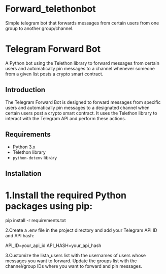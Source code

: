 # Forward_telethonbot
Simple telegram bot that forwards messages from certain users from one group to another group/channel.



# Telegram Forward Bot

A Python bot using the Telethon library to forward messages from certain users and automatically pin messages to a channel whenever someone from a given list posts a crypto smart contract.


## Introduction

The Telegram Forward Bot is designed to forward messages from specific users and automatically pin messages to a designated channel when certain users post a crypto smart contract. It uses the Telethon library to interact with the Telegram API and perform these actions.

## Requirements

- Python 3.x
- Telethon library
- `python-dotenv` library

## Installation

# 1.Install the required Python packages using pip:

pip install -r requirements.txt

2.Create a .env file in the project directory and add your Telegram API ID and API hash:

API_ID=your_api_id
API_HASH=your_api_hash

3.Customize the lista_users list with the usernames of users whose messages you want to forward. Update the groups list with the channel/group IDs where you want to forward and pin messages.

